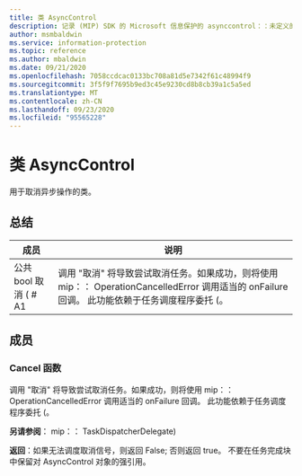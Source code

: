 ```yaml
---
title: 类 AsyncControl
description: 记录 (MIP) SDK 的 Microsoft 信息保护的 asynccontrol：：未定义的类。
author: msmbaldwin
ms.service: information-protection
ms.topic: reference
ms.author: mbaldwin
ms.date: 09/21/2020
ms.openlocfilehash: 7058ccdcac0133bc708a81d5e7342f61c48994f9
ms.sourcegitcommit: 3f5f9f7695b9ed3c45e9230cd8b8cb39a1c5a5ed
ms.translationtype: MT
ms.contentlocale: zh-CN
ms.lasthandoff: 09/23/2020
ms.locfileid: "95565228"
---
```

# <a name="class-asynccontrol"></a>类 AsyncControl 
用于取消异步操作的类。
  
## <a name="summary"></a>总结
 成员                        | 说明                                
--------------------------------|---------------------------------------------
公共 bool 取消 ( # A1  |  调用 "取消" 将导致尝试取消任务。如果成功，则将使用 mip：： OperationCancelledError 调用适当的 onFailure 回调。 此功能依赖于任务调度程序委托 (。
  
## <a name="members"></a>成员
  
### <a name="cancel-function"></a>Cancel 函数
调用 "取消" 将导致尝试取消任务。如果成功，则将使用 mip：： OperationCancelledError 调用适当的 onFailure 回调。 此功能依赖于任务调度程序委托 (。
  
**另请参阅**： mip：： TaskDispatcherDelegate) 

  
**返回**：如果无法调度取消信号，则返回 False; 否则返回 true。
不要在任务完成块中保留对 AsyncControl 对象的强引用。